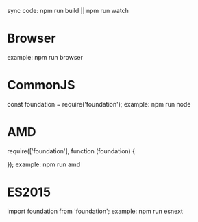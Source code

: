 
sync code: npm run build || npm run watch

# Browser
<script src="https://unpkg.com/foundation.js"></script>
example: npm run browser

# CommonJS
const foundation = require('foundation');
example: npm run node

# AMD
require(['foundation'], function (foundation) {
  
});
example: npm run amd

# ES2015
import foundation from 'foundation';
example: npm run esnext
